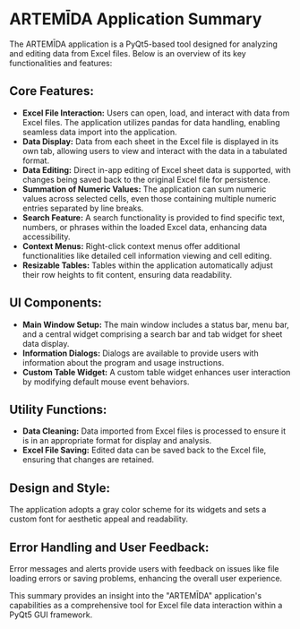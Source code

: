 
<html>
<head>
    <title>ARTEMĪDA Application Summary</title>
</head>
<body>

<h1>ARTEMĪDA Application Summary</h1>

<p>The ARTEMĪDA application is a PyQt5-based tool designed for analyzing and editing data from Excel files. Below is an overview of its key functionalities and features:</p>

<h2>Core Features:</h2>
<ul>
    <li><strong>Excel File Interaction:</strong> Users can open, load, and interact with data from Excel files. The application utilizes pandas for data handling, enabling seamless data import into the application.</li>
    <li><strong>Data Display:</strong> Data from each sheet in the Excel file is displayed in its own tab, allowing users to view and interact with the data in a tabulated format.</li>
    <li><strong>Data Editing:</strong> Direct in-app editing of Excel sheet data is supported, with changes being saved back to the original Excel file for persistence.</li>
    <li><strong>Summation of Numeric Values:</strong> The application can sum numeric values across selected cells, even those containing multiple numeric entries separated by line breaks.</li>
    <li><strong>Search Feature:</strong> A search functionality is provided to find specific text, numbers, or phrases within the loaded Excel data, enhancing data accessibility.</li>
    <li><strong>Context Menus:</strong> Right-click context menus offer additional functionalities like detailed cell information viewing and cell editing.</li>
    <li><strong>Resizable Tables:</strong> Tables within the application automatically adjust their row heights to fit content, ensuring data readability.</li>
</ul>

<h2>UI Components:</h2>
<ul>
    <li><strong>Main Window Setup:</strong> The main window includes a status bar, menu bar, and a central widget comprising a search bar and tab widget for sheet data display.</li>
    <li><strong>Information Dialogs:</strong> Dialogs are available to provide users with information about the program and usage instructions.</li>
    <li><strong>Custom Table Widget:</strong> A custom table widget enhances user interaction by modifying default mouse event behaviors.</li>
</ul>

<h2>Utility Functions:</h2>
<ul>
    <li><strong>Data Cleaning:</strong> Data imported from Excel files is processed to ensure it is in an appropriate format for display and analysis.</li>
    <li><strong>Excel File Saving:</strong> Edited data can be saved back to the Excel file, ensuring that changes are retained.</li>
</ul>

<h2>Design and Style:</h2>
<p>The application adopts a gray color scheme for its widgets and sets a custom font for aesthetic appeal and readability.</p>

<h2>Error Handling and User Feedback:</h2>
<p>Error messages and alerts provide users with feedback on issues like file loading errors or saving problems, enhancing the overall user experience.</p>

<p>This summary provides an insight into the "ARTEMĪDA" application's capabilities as a comprehensive tool for Excel file data interaction within a PyQt5 GUI framework.</p>

</body>
</html>

